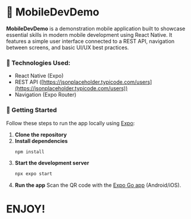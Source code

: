 # 📱 MobileDevDemo

**MobileDevDemo** is a demonstration mobile application built to showcase essential skills in modern mobile development using React Native.
It features a simple user interface connected to a REST API, navigation between screens, and basic UI/UX best practices.

### 🔧 Technologies Used:

* React Native (Expo)
* REST API ([https://jsonplaceholder.typicode.com/users](https://jsonplaceholder.typicode.com/users))
* Navigation (Expo Router)

### 🚀 Getting Started

Follow these steps to run the app locally using [Expo](https://expo.dev/):

1. **Clone the repository**
2. **Install dependencies**
   ```bash
   npm install
   ```
3. **Start the development server**
   ```bash
   npx expo start
   ```
4. **Run the app**
   Scan the QR code with the [Expo Go app](https://expo.dev/client) (Android/iOS).

# **ENJOY!**
